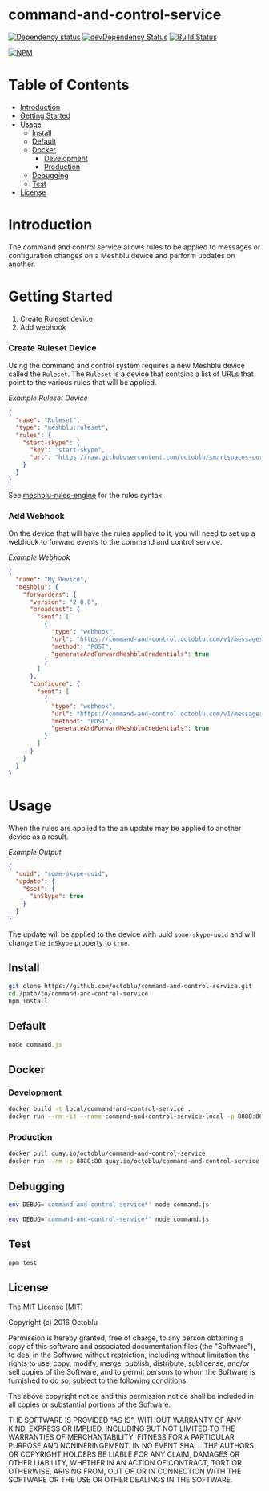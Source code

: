 # command-and-control-service

[![Dependency status](http://img.shields.io/david/octoblu/command-and-control-service.svg?style=flat)](https://david-dm.org/octoblu/command-and-control-service)
[![devDependency Status](http://img.shields.io/david/dev/octoblu/command-and-control-service.svg?style=flat)](https://david-dm.org/octoblu/command-and-control-service#info=devDependencies)
[![Build Status](http://img.shields.io/travis/octoblu/command-and-control-service.svg?style=flat)](https://travis-ci.org/octoblu/command-and-control-service)

[![NPM](https://nodei.co/npm/command-and-control-service.svg?style=flat)](https://npmjs.org/package/command-and-control-service)

# Table of Contents

* [Introduction](#introduction)
* [Getting Started](#getting-started)
* [Usage](#usage)
  * [Install](#install)
  * [Default](#default)
  * [Docker](#docker)
    * [Development](#development)
    * [Production](#production)
  * [Debugging](#debugging)
  * [Test](#test)
* [License](#license)

# Introduction

The command and control service allows rules to be applied to messages or configuration changes
on a Meshblu device and perform updates on another.

# Getting Started

1. Create Ruleset device
1. Add webhook

### Create Ruleset Device
Using the command and control system requires a new Meshblu device called the `Ruleset`. The `Ruleset`
is a device that contains a list of URLs that point to the various rules that will be applied.

*Example Ruleset Device*
```json
{
  "name": "Ruleset",
  "type": "meshblu:ruleset",
  "rules": {
    "start-skype": {
      "key": "start-skype",
      "url": "https://raw.githubusercontent.com/octoblu/smartspaces-core-rules/master/start-skype/action.json"
    }
  }
}
```

See [meshblu-rules-engine](https://github.com/octoblu/meshblu-rules-engine) for the rules syntax.

### Add Webhook

On the device that will have the rules applied to it, you will need to set up a webhook to forward events to the command and control service.

*Example Webhook*
```json
{
  "name": "My Device",
  "meshblu": {
    "forwarders": {
      "version": "2.0.0",
      "broadcast": {
        "sent": [
          {
            "type": "webhook",
            "url": "https://command-and-control.octoblu.com/v1/messages",
            "method": "POST",
            "generateAndForwardMeshbluCredentials": true
          }
        ]
      },
      "configure": {
        "sent": [
          {
            "type": "webhook",
            "url": "https://command-and-control.octoblu.com/v1/messages",
            "method": "POST",
            "generateAndForwardMeshbluCredentials": true
          }
        ]
      }
    }
  }
}
```


# Usage

When the rules are applied to the an update may be applied to another device as a result.

*Example Output*
```json
{
  "uuid": "some-skype-uuid",
  "update": {
    "$set": {
      "inSkype": true
    }
  }
}
```

The update will be applied to the device with uuid `some-skype-uuid` and will change the `inSkype` property to `true`.

## Install

```bash
git clone https://github.com/octoblu/command-and-control-service.git
cd /path/to/command-and-control-service
npm install
```

## Default

```javascript
node command.js
```

## Docker

### Development

```bash
docker build -t local/command-and-control-service .
docker run --rm -it --name command-and-control-service-local -p 8888:80 local/command-and-control-service
```

### Production

```bash
docker pull quay.io/octoblu/command-and-control-service
docker run --rm -p 8888:80 quay.io/octoblu/command-and-control-service
```

## Debugging

```bash
env DEBUG='command-and-control-service*' node command.js
```

```bash
env DEBUG='command-and-control-service*' node command.js
```

## Test

```bash
npm test
```

## License

The MIT License (MIT)

Copyright (c) 2016 Octoblu

Permission is hereby granted, free of charge, to any person obtaining a copy
of this software and associated documentation files (the "Software"), to deal
in the Software without restriction, including without limitation the rights
to use, copy, modify, merge, publish, distribute, sublicense, and/or sell
copies of the Software, and to permit persons to whom the Software is
furnished to do so, subject to the following conditions:

The above copyright notice and this permission notice shall be included in all
copies or substantial portions of the Software.

THE SOFTWARE IS PROVIDED "AS IS", WITHOUT WARRANTY OF ANY KIND, EXPRESS OR
IMPLIED, INCLUDING BUT NOT LIMITED TO THE WARRANTIES OF MERCHANTABILITY,
FITNESS FOR A PARTICULAR PURPOSE AND NONINFRINGEMENT. IN NO EVENT SHALL THE
AUTHORS OR COPYRIGHT HOLDERS BE LIABLE FOR ANY CLAIM, DAMAGES OR OTHER
LIABILITY, WHETHER IN AN ACTION OF CONTRACT, TORT OR OTHERWISE, ARISING FROM,
OUT OF OR IN CONNECTION WITH THE SOFTWARE OR THE USE OR OTHER DEALINGS IN THE
SOFTWARE.
